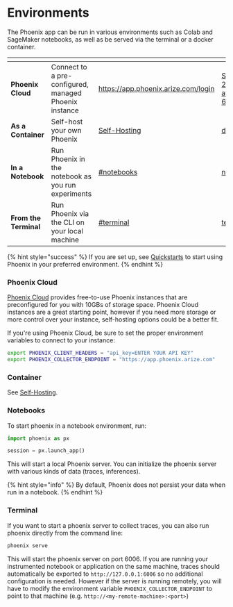 # Environments

The Phoenix app can be run in various environments such as Colab and SageMaker notebooks, as well as be served via the terminal or a docker container.

<table data-card-size="large" data-view="cards"><thead><tr><th></th><th></th><th data-hidden data-card-target data-type="content-ref"></th><th data-hidden data-card-cover data-type="files"></th></tr></thead><tbody><tr><td><strong>Phoenix Cloud</strong></td><td>Connect to a pre-configured, managed Phoenix instance</td><td><a href="https://app.phoenix.arize.com/login">https://app.phoenix.arize.com/login</a></td><td><a href=".gitbook/assets/Screenshot 2024-10-09 at 6.32.50 PM.png">Screenshot 2024-10-09 at 6.32.50 PM.png</a></td></tr><tr><td><strong>As a Container</strong></td><td>Self-host your own Phoenix</td><td><a href="https://app.gitbook.com/o/-MB4weB2E-qpBe07nmSL/s/0gWR4qoGzdz04iSgPlsU/">Self-Hosting</a></td><td><a href=".gitbook/assets/docker.png">docker.png</a></td></tr><tr><td><strong>In a Notebook</strong></td><td>Run Phoenix in the notebook as you run experiments</td><td><a href="environments.md#notebooks">#notebooks</a></td><td><a href=".gitbook/assets/notebook.png">notebook.png</a></td></tr><tr><td><strong>From the Terminal</strong></td><td>Run Phoenix via the CLI on your local machine</td><td><a href="environments.md#terminal">#terminal</a></td><td><a href=".gitbook/assets/terminal.png">terminal.png</a></td></tr></tbody></table>

{% hint style="success" %}
If you are set up, see [Quickstarts](quickstart.md) to start using Phoenix in your preferred environment.
{% endhint %}

### Phoenix Cloud

[Phoenix Cloud](https://app.phoenix.arize.com/) provides free-to-use Phoenix instances that are preconfigured for you with 10GBs of storage space. Phoenix Cloud instances are a great starting point, however if you need more storage or more control over your instance, self-hosting options could be a better fit.

If you're using Phoenix Cloud, be sure to set the proper environment variables to connect to your instance:

```bash
export PHOENIX_CLIENT_HEADERS = "api_key=ENTER YOUR API KEY"
export PHOENIX_COLLECTOR_ENDPOINT = "https://app.phoenix.arize.com"
```

### Container

See [Self-Hosting](https://docs.arize.com/phoenix/self-hosting).

### Notebooks

To start phoenix in a notebook environment, run:

```python
import phoenix as px

session = px.launch_app()
```

This will start a local Phoenix server. You can initialize the phoenix server with various kinds of data (traces, inferences).

{% hint style="info" %}
By default, Phoenix does not persist your data when run in a notebook.
{% endhint %}

### Terminal

If you want to start a phoenix server to collect traces, you can also run phoenix directly from the command line:

```sh
phoenix serve
```

This will start the phoenix server on port 6006. If you are running your instrumented notebook or application on the same machine, traces should automatically be exported to `http://127.0.0.1:6006` so no additional configuration is needed. However if the server is running remotely, you will have to modify the environment variable `PHOENIX_COLLECTOR_ENDPOINT` to point to that machine (e.g. `http://<my-remote-machine>:<port>`)
